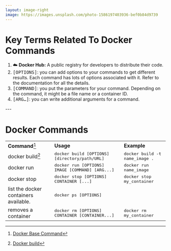 ```yaml
---
layout: image-right
image: https://images.unsplash.com/photo-1586197403936-bef0b84d9739
---
```


# Key Terms Related To Docker Commands

1. ☁️ **Docker Hub:** A public registry for developers to distribute their code.
2. <kbd>[OPTIONS]</kbd>: you can add options to your commands to get different results. Each command has lots of options associated with it. Refer to the documentation for all the details.
3. <kbd>[COMMAND]</kbd>: you put the parameters for your command. Depending on the command, it might be a file name or a container ID.
4. <kbd>[ARG…]</kbd>: you can write additional arguments for a command.

<link href="styles/style.css" rel="stylesheet" type="text/css" />
---

# Docker Commands
|     |     |     |
| --- | --- | --- |
**Command**[^1] | **Usage** | **Example**
docker build[^2] | <kbd>docker build [OPTIONS] [directory/path/URL]</kbd> | <kbd>docker build -t name_image .</kbd>
docker run | <kbd>docker run [OPTIONS] IMAGE [COMMAND] [ARG...]</kbd> | <kbd>docker run name_image</kbd>
docker stop | <kbd>docker stop [OPTIONS] CONTAINER [...]</kbd> | <kbd>docker stop my_container</kbd>
list the docker containers available. | <kbd>docker ps [OPTIONS] </kbd>
removes a container | <kbd>docker rm [OPTIONS] CONTAINER [CONTAINER...]</kbd> | <kbd>docker rm my_container</kbd>

[^1]: [Docker Base Command](https://docs.docker.com/engine/reference/commandline/docker/) 
[^2]: [Docker build](https://docs.docker.com/engine/reference/commandline/build/)

<link href="styles/style.css" rel="stylesheet" type="text/css" />
